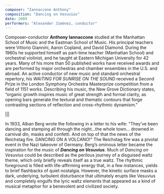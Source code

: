 ```yaml
---
composer: "Iannaccone Anthony"
composition: "Dancing on Vesuvius"
date: 2009
performers: "Alexander Jiménez, conductor"
---
```

Composer-conductor **Anthony Iannaccone** studied at the Manhattan School of Music and the Eastman School of Music. His principal teachers were Vittorio Giannini, Aaron Copland, and David Diamond. During the 1960s he supported himself as part-time teacher (Manhattan School) and orchestral violinist, and he taught at Eastern Michigan University for 42 years. Many of his more than 50 published works have received awards and are performed by major orchestras and chamber ensembles in the U.S. and abroad. An active conductor of new music and standard orchestral repertory, his *WAITING FOR SUNRISE ON THE SOUND* received a Second Prize in the London Symphony Orchestra Masterprize competition from a field of 1151 works. Describing his music, the New Grove Dictionary states, “organic growth inspires music of great strength and formal clarity, as opening bars generate the textural and thematic contours that forge contrasting sections of reflection and cross-rhythmic dynamism."

|||

In 1933, Alban Berg wrote the following in a letter to his wife: "They’ve been dancing and stamping all through the night…the whole town… drowned in carnival din, masks and confetti. And on top of that the news of the Reichstag fire. DANCING ON A VOLCANO!" The Reichstag fire was a pivotal event in the Nazi takeover of Germany. Berg’s ominous letter became the inspiration for the music of **_Dancing on Vesuvius_**. Much of *Dancing on Vesuvius* could be described as the perilous journey of a disguised waltz theme, which only briefly reveals itself as a true waltz. The rhythmic foreground is filled with life-affirming energy that, in a few instances, yields to brief flashbacks of quiet nostalgia. However, the kinetic surface masks a dark, underlying, turbulent disturbance that ultimately erupts like Vesuvius and completely engulfs the lyric waltz elements that appeared as a kind of musical metaphor for a benevolent and civilized society.